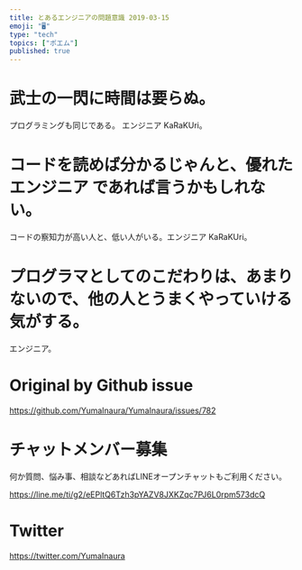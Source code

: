 ```yaml
---
title: とあるエンジニアの問題意識 2019-03-15
emoji: "🖥"
type: "tech"
topics: ["ポエム"]
published: true
---
```



# 武士の一閃に時間は要らぬ。
プログラミングも同じである。 エンジニア KaRaKUri。 
# コードを読めば分かるじゃんと、優れた エンジニア であれば言うかもしれない。
コードの察知力が高い人と、低い人がいる。エンジニア KaRaKUri。 
# プログラマとしてのこだわりは、あまりないので、他の人とうまくやっていける気がする。
エンジニア。

# Original by Github issue

https://github.com/YumaInaura/YumaInaura/issues/782








<!-- Update From Qiita API -->

# チャットメンバー募集


何か質問、悩み事、相談などあればLINEオープンチャットもご利用ください。

https://line.me/ti/g2/eEPltQ6Tzh3pYAZV8JXKZqc7PJ6L0rpm573dcQ





# Twitter


https://twitter.com/YumaInaura


<!-- Update From Qiita API -->


